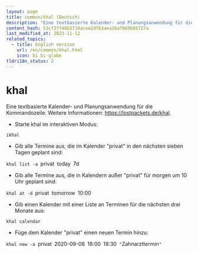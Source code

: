 ```yaml
---
layout: page
title: common/khal (Deutsch)
description: "Eine textbasierte Kalender- und Planungsanwendung für die Kommandozeile."
content_hash: 53cf37f48b3719acee2dfb3aea26a7069b05727a
last_modified_at: 2023-11-12
related_topics:
  - title: English version
    url: /en/common/khal.html
    icon: bi bi-globe
tldri18n_status: 2
---
```

# khal

Eine textbasierte Kalender- und Planungsanwendung für die Kommandozeile.
Weitere Informationen: <https://lostpackets.de/khal>.

- Starte khal im interaktiven Modus:

`ikhal`

- Gib alle Termine aus, die im Kalender "privat" in den nächsten sieben Tagen geplant sind:

`khal list -a `<span class="tldr-var badge badge-pill bg-dark-lm bg-white-dm text-white-lm text-dark-dm font-weight-bold">privat</span>` `<span class="tldr-var badge badge-pill bg-dark-lm bg-white-dm text-white-lm text-dark-dm font-weight-bold">today</span>` `<span class="tldr-var badge badge-pill bg-dark-lm bg-white-dm text-white-lm text-dark-dm font-weight-bold">7d</span>

- Gib alle Termine aus, die in Kalendern außer "privat" für morgen um 10 Uhr geplant sind:

`khal at -d `<span class="tldr-var badge badge-pill bg-dark-lm bg-white-dm text-white-lm text-dark-dm font-weight-bold">privat</span>` `<span class="tldr-var badge badge-pill bg-dark-lm bg-white-dm text-white-lm text-dark-dm font-weight-bold">tomorrow</span>` `<span class="tldr-var badge badge-pill bg-dark-lm bg-white-dm text-white-lm text-dark-dm font-weight-bold">10:00</span>

- Gib einen Kalender mit einer Liste an Terminen für die nächsten drei Monate aus:

`khal calendar`

- Füge dem Kalender "privat" einen neuen Termin hinzu:

`khal new -a `<span class="tldr-var badge badge-pill bg-dark-lm bg-white-dm text-white-lm text-dark-dm font-weight-bold">privat</span>` `<span class="tldr-var badge badge-pill bg-dark-lm bg-white-dm text-white-lm text-dark-dm font-weight-bold">2020-09-08</span>` `<span class="tldr-var badge badge-pill bg-dark-lm bg-white-dm text-white-lm text-dark-dm font-weight-bold">18:00</span>` `<span class="tldr-var badge badge-pill bg-dark-lm bg-white-dm text-white-lm text-dark-dm font-weight-bold">18:30</span>` "`<span class="tldr-var badge badge-pill bg-dark-lm bg-white-dm text-white-lm text-dark-dm font-weight-bold">Zahnarzttermin</span>`"`
